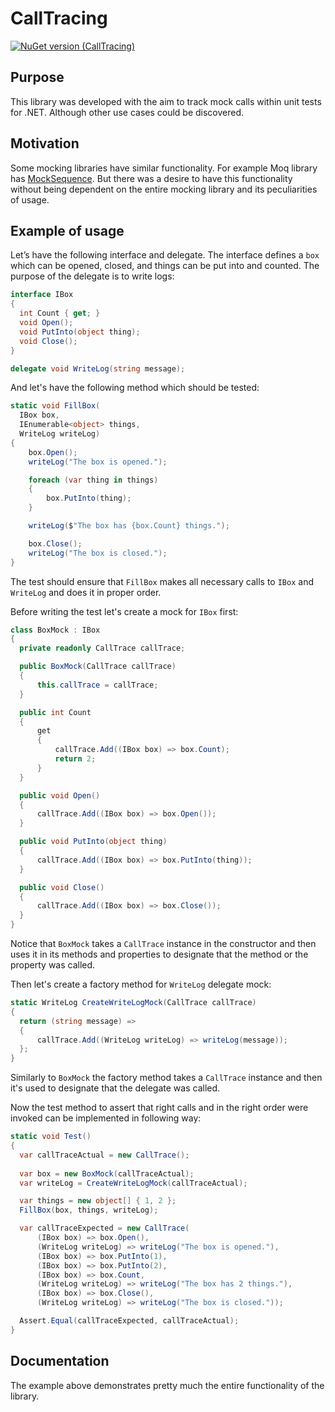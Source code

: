 # CallTracing
[![NuGet version (CallTracing)](https://img.shields.io/nuget/v/CallTracing.svg)](https://www.nuget.org/packages/CallTracing/)

## Purpose 

This library was developed with the aim to track mock calls within unit tests for .NET. Although other use cases could be discovered.

## Motivation

Some mocking  libraries have similar functionality. For example Moq library has [MockSequence](https://github.com/Moq/moq4/wiki/Quickstart#miscellaneous). But there was a desire to have this functionality without being dependent on the entire mocking library and its peculiarities of usage. 

## Example of usage

Let’s have the following interface and delegate. The interface defines a `box` which can be opened, closed, and things can be put into and counted. The purpose of the delegate is to write logs:

```C#
interface IBox
{
  int Count { get; }
  void Open();
  void PutInto(object thing);
  void Close();
}

delegate void WriteLog(string message);
```

And let's have the following method which should be tested:

```C#
static void FillBox(
  IBox box, 
  IEnumerable<object> things, 
  WriteLog writeLog)
{
    box.Open();
    writeLog("The box is opened.");

    foreach (var thing in things)
    {
        box.PutInto(thing);
    }

    writeLog($"The box has {box.Count} things.");

    box.Close();
    writeLog("The box is closed.");
}
```

The test should ensure that `FillBox` makes all necessary calls to `IBox` and `WriteLog` and does it in proper order.

Before writing the test let's create a mock for `IBox` first:
```C#
class BoxMock : IBox
{
  private readonly CallTrace callTrace;

  public BoxMock(CallTrace callTrace)
  {
      this.callTrace = callTrace;
  }

  public int Count
  {
      get
      {
          callTrace.Add((IBox box) => box.Count);
          return 2;
      }
  }

  public void Open()
  {
      callTrace.Add((IBox box) => box.Open());
  }

  public void PutInto(object thing)
  {
      callTrace.Add((IBox box) => box.PutInto(thing));
  }

  public void Close()
  {
      callTrace.Add((IBox box) => box.Close());
  }
}
```

Notice that `BoxMock` takes a `CallTrace` instance in the constructor and then uses it in its methods and properties to designate that the method or the property was called.

Then let's create a factory method for `WriteLog` delegate mock:

```C#
static WriteLog CreateWriteLogMock(CallTrace callTrace)
{
  return (string message) =>
  {
      callTrace.Add((WriteLog writeLog) => writeLog(message));
  };
}
```

Similarly to `BoxMock` the factory method takes a `CallTrace` instance and then it's used to designate that the delegate was called. 

Now the test method to assert that right calls and in the right order were invoked can be implemented in following way:

```C#
static void Test()
{
  var callTraceActual = new CallTrace();
  
  var box = new BoxMock(callTraceActual);
  var writeLog = CreateWriteLogMock(callTraceActual);

  var things = new object[] { 1, 2 };
  FillBox(box, things, writeLog);

  var callTraceExpected = new CallTrace(
      (IBox box) => box.Open(),
      (WriteLog writeLog) => writeLog("The box is opened."),
      (IBox box) => box.PutInto(1),
      (IBox box) => box.PutInto(2),
      (IBox box) => box.Count,
      (WriteLog writeLog) => writeLog("The box has 2 things."),
      (IBox box) => box.Close(),
      (WriteLog writeLog) => writeLog("The box is closed."));

  Assert.Equal(callTraceExpected, callTraceActual);
}
```

## Documentation
The example above demonstrates pretty much the entire functionality of the library.







